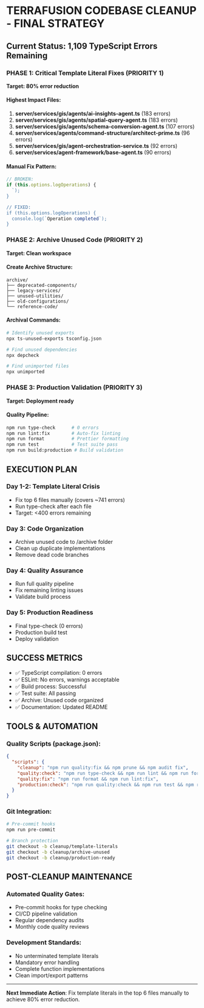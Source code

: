 # TERRAFUSION CODEBASE CLEANUP - FINAL STRATEGY

## Current Status: 1,109 TypeScript Errors Remaining

### PHASE 1: Critical Template Literal Fixes (PRIORITY 1)

**Target: 80% error reduction**

#### Highest Impact Files:

1. **server/services/gis/agents/ai-insights-agent.ts** (183 errors)
2. **server/services/gis/agents/spatial-query-agent.ts** (183 errors)
3. **server/services/gis/agents/schema-conversion-agent.ts** (107 errors)
4. **server/services/agents/command-structure/architect-prime.ts** (96 errors)
5. **server/services/gis/agent-orchestration-service.ts** (92 errors)
6. **server/services/agent-framework/base-agent.ts** (90 errors)

#### Manual Fix Pattern:

```typescript
// BROKEN:
if (this.options.logOperations) {
  `);
}

// FIXED:
if (this.options.logOperations) {
  console.log(`Operation completed`);
}
```

### PHASE 2: Archive Unused Code (PRIORITY 2)

**Target: Clean workspace**

#### Create Archive Structure:

```
archive/
├── deprecated-components/
├── legacy-services/
├── unused-utilities/
├── old-configurations/
└── reference-code/
```

#### Archival Commands:

```bash
# Identify unused exports
npx ts-unused-exports tsconfig.json

# Find unused dependencies
npx depcheck

# Find unimported files
npx unimported
```

### PHASE 3: Production Validation (PRIORITY 3)

**Target: Deployment ready**

#### Quality Pipeline:

```bash
npm run type-check      # 0 errors
npm run lint:fix        # Auto-fix linting
npm run format          # Prettier formatting
npm run test            # Test suite pass
npm run build:production # Build validation
```

## EXECUTION PLAN

### Day 1-2: Template Literal Crisis

- Fix top 6 files manually (covers ~741 errors)
- Run type-check after each file
- Target: <400 errors remaining

### Day 3: Code Organization

- Archive unused code to /archive folder
- Clean up duplicate implementations
- Remove dead code branches

### Day 4: Quality Assurance

- Run full quality pipeline
- Fix remaining linting issues
- Validate build process

### Day 5: Production Readiness

- Final type-check (0 errors)
- Production build test
- Deploy validation

## SUCCESS METRICS

- ✅ TypeScript compilation: 0 errors
- ✅ ESLint: No errors, warnings acceptable
- ✅ Build process: Successful
- ✅ Test suite: All passing
- ✅ Archive: Unused code organized
- ✅ Documentation: Updated README

## TOOLS & AUTOMATION

### Quality Scripts (package.json):

```json
{
  "scripts": {
    "cleanup": "npm run quality:fix && npm prune && npm audit fix",
    "quality:check": "npm run type-check && npm run lint && npm run format:check",
    "quality:fix": "npm run format && npm run lint:fix",
    "production:check": "npm run quality:check && npm run test && npm run build"
  }
}
```

### Git Integration:

```bash
# Pre-commit hooks
npm run pre-commit

# Branch protection
git checkout -b cleanup/template-literals
git checkout -b cleanup/archive-unused
git checkout -b cleanup/production-ready
```

## POST-CLEANUP MAINTENANCE

### Automated Quality Gates:

- Pre-commit hooks for type checking
- CI/CD pipeline validation
- Regular dependency audits
- Monthly code quality reviews

### Development Standards:

- No unterminated template literals
- Mandatory error handling
- Complete function implementations
- Clean import/export patterns

---

**Next Immediate Action**: Fix template literals in the top 6 files manually to achieve 80% error reduction.
